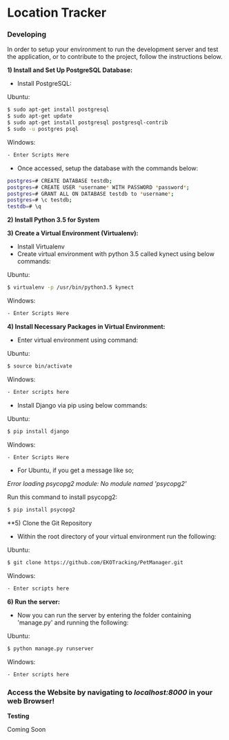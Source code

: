 # Location Tracker

### Developing
In order to setup your environment to run the development server and test the application, or to contribute to the project, follow the instructions below.

**1) Install and Set Up PostgreSQL Database:**

- Install PostgreSQL:

Ubuntu:
```sh
$ sudo apt-get install postgresql
$ sudo apt-get update
$ sudo apt-get install postgresql postgresql-contrib
$ sudo -u postgres psql
```
Windows:
```sh
- Enter Scripts Here
```
- Once accessed, setup the database with the commands below:
```sh
postgres=# CREATE DATABASE testdb;
postgres=# CREATE USER *username* WITH PASSWORD *password*;
postgres=# GRANT ALL ON DATABASE testdb to *username*;
postgres=# \c testdb;
testdb=# \q
```
**2) Install Python 3.5 for System**

**3) Create a Virtual Environment (Virtualenv):**

- Install Virtualenv
- Create virtual environment with python 3.5 called kynect using below commands:

Ubuntu:
```sh
$ virtualenv -p /usr/bin/python3.5 kynect
```
Windows:
```sh
- Enter Scripts Here
```
**4) Install Necessary Packages in Virtual Environment:**

- Enter virtual environment using command:

Ubuntu:
```sh
$ source bin/activate
```
Windows:
```sh
- Enter scripts here
```
- Install Django via pip using below commands:

Ubuntu:
```sh
$ pip install django
```
Windows:
```sh
- Enter Scripts Here
```
- For Ubuntu, if you get a message like so;

*Error loading psycopg2 module: No module named 'psycopg2'*

Run this command to install psycopg2:
```sh
$ pip install psycopg2
```
**5) Clone the Git Repository 

- Within the root directory of your virtual environment run the following:

Ubuntu:
```sh
$ git clone https://github.com/EKOTracking/PetManager.git
```
Windows:
```sh
- Enter scripts here
```
**6) Run the server:**

- Now you can run the server by entering the folder containing 'manage.py' and running the following:

Ubuntu:
```sh
$ python manage.py runserver
```
Windows:
```sh
- Enter scripts here
```

### Access the Website by navigating to *localhost:8000* in your web Browser!

**Testing**

Coming Soon